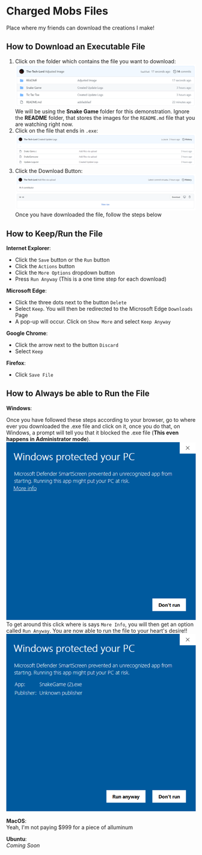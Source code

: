 # Charged Mobs Files
Place where my friends can download the creations I make!

## How to Download an Executable File

1. Click on the folder which contains the file you want to download:
![Snake Game Folder](./README/Snake-Game-Folder.png/)
We will be using the **Snake Game** folder for this demonstration. Ignore the **README** folder, that stores the images for the `README.md` file that you are watching right now.
1. Click on the file that ends in `.exe`:
![Snake Game Files](./README/Snake-Game-Files.png/)
1. Click the Download Button:
![How To Download a File](./README/How-To-Download-File.png/)
Once you have downloaded the file, follow the steps below

## How to Keep/Run the File

**Internet Explorer**:

* Click the `Save` button or the `Run` button
* Click the `Actions` button
* Click the `More Options` dropdown button
* Press `Run Anyway` (This is a one time step for each download)

**Microsoft Edge**:

* Click the three dots next to the button `Delete`
* Select `Keep`. You will then be redirected to the Microsoft Edge `Downloads` Page
* A pop-up will occur. Click on `Show More` and select `Keep Anyway`

**Google Chrome**:

* Click the arrow next to the button `Discard`
* Select `Keep`

**Firefox**:

* Click `Save File`

## How to Always be able to Run the File

**Windows**:

Once you have followed these steps according to your browser, go to where ever you downloaded the .exe file and click on it, once you do that, on Windows, a prompt will tell you that it blocked the .exe file (**This even happens in Administrator mode**). <br />
![Windows File Warning](./README/Windows-File-Warning.png)
To get around this click where is says `More Info`, you will then get an option called `Run Anyway`. You are now able to run the file to your heart's desire!!
![Windows Files Warning 2](./README/Windows-File-Warning-2.png)

**MacOS**: <br /> 
Yeah, I'm not paying $999 for a piece of alluminum

**Ubuntu**: <br />
*Coming Soon*
